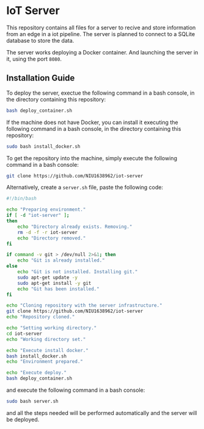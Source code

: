 # IoT Server
This repository contains all files for a server to recive and store information from an edge in a iot pipeline. 
The server is planned to connect to a SQLite database to store the data.

The server works deploying a Docker container. And launching the server in it, using the port `8080`.

## Installation Guide
To deploy the server, exectue the following command in a bash console, in the directory containing this repository:

````bash
bash deploy_container.sh
````

If the machine does not have Docker, you can install it executing the following command in a bash console, in the directory containing this repository:

````bash
sudo bash install_docker.sh
````

To get the repository into the machine, simply execute the following command in a bash console:

````bash
git clone https://github.com/NIU1638962/iot-server
````

Alternatively, create a `server.sh` file, paste the following code:

````bash
#!/bin/bash

echo "Preparing environment."
if [ -d "iot-server" ];
then
    echo "Directory already exists. Removing."
    rm -d -f -r iot-server
    echo "Directory removed."
fi

if command -v git > /dev/null 2>&1; then
    echo "Git is already installed."
else
    echo "Git is not installed. Installing git."
    sudo apt-get update -y
    sudo apt-get install -y git
    echo "Git has been installed."
fi

echo "Cloning repository with the server infrastructure."
git clone https://github.com/NIU1638962/iot-server
echo "Repository cloned."

echo "Setting working directory."
cd iot-server
echo "Working directory set."

echo "Execute install docker."
bash install_docker.sh
echo "Environment prepared."

echo "Execute deploy."
bash deploy_container.sh
````

and execute the following command in a bash console:

````bash
sudo bash server.sh
````

and all the steps needed will be performed automatically and the server will be deployed.